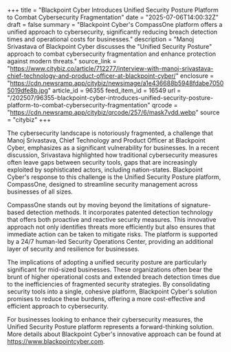 +++
title = "Blackpoint Cyber Introduces Unified Security Posture Platform to Combat Cybersecurity Fragmentation"
date = "2025-07-06T14:00:32Z"
draft = false
summary = "Blackpoint Cyber's CompassOne platform offers a unified approach to cybersecurity, significantly reducing breach detection times and operational costs for businesses."
description = "Manoj Srivastava of Blackpoint Cyber discusses the \"Unified Security Posture\" approach to combat cybersecurity fragmentation and enhance protection against modern threats."
source_link = "https://www.citybiz.co/article/712277/interview-with-manoj-srivastava-chief-technology-and-product-officer-at-blackpoint-cyber/"
enclosure = "https://cdn.newsramp.app/citybiz/newsimage/a1e436688b5948fdabe70505019dfe8b.jpg"
article_id = 96355
feed_item_id = 16549
url = "/202507/96355-blackpoint-cyber-introduces-unified-security-posture-platform-to-combat-cybersecurity-fragmentation"
qrcode = "https://cdn.newsramp.app/citybiz/qrcode/257/6/mask7vdd.webp"
source = "citybiz"
+++

<p>The cybersecurity landscape is notoriously fragmented, a challenge that Manoj Srivastava, Chief Technology and Product Officer at Blackpoint Cyber, emphasizes as a significant vulnerability for businesses. In a recent discussion, Srivastava highlighted how traditional cybersecurity measures often leave gaps between security tools, gaps that are increasingly exploited by sophisticated actors, including nation-states. Blackpoint Cyber's response to this challenge is the Unified Security Posture platform, CompassOne, designed to streamline security management across businesses of all sizes.</p><p>CompassOne stands out by moving beyond the limitations of signature-based detection methods. It incorporates patented detection technology that offers both proactive and reactive security measures. This innovative approach not only identifies threats more efficiently but also ensures that immediate action can be taken to mitigate risks. The platform is supported by a 24/7 human-led Security Operations Center, providing an additional layer of security and resilience for businesses.</p><p>The implications of adopting a unified security posture are particularly significant for mid-sized businesses. These organizations often bear the brunt of higher operational costs and extended breach detection times due to the inefficiencies of fragmented security strategies. By consolidating security tools into a single, cohesive platform, Blackpoint Cyber's solution promises to reduce these burdens, offering a more cost-effective and efficient approach to cybersecurity.</p><p>For businesses looking to enhance their cybersecurity measures, the Unified Security Posture platform represents a forward-thinking solution. More details about Blackpoint Cyber's innovative approach can be found at <a href="https://www.blackpointcyber.com" rel="nofollow" target="_blank">https://www.blackpointcyber.com</a>.</p>